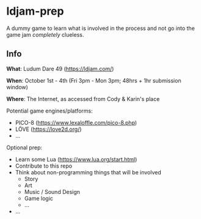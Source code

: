 # ldjam-prep
A dummy game to learn what is involved in the process and not go into the game jam *completely* clueless.

## Info

**What**: Ludum Dare 49 (https://ldjam.com/)

**When**: October 1st - 4th (Fri 3pm - Mon 3pm; 48hrs + 1hr submission window) 

**Where**: The Internet, as accessed from Cody & Karin's place

Potential game engines/platforms:
  - PICO-8 (https://www.lexaloffle.com/pico-8.php)
  - LÖVE (https://love2d.org/)
  - ...

Optional prep:
  - Learn some Lua (https://www.lua.org/start.html)
  - Contribute to this repo
  - Think about non-programming things that will be involved
    - Story
    - Art
    - Music / Sound Design
    - Game logic
    - ...
  - ...
